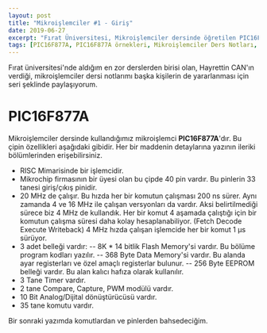 ```yaml
---
layout: post
title: "Mikroişlemciler #1 - Giriş"
date: 2019-06-27
excerpt: "Fırat Üniversitesi, Mikroişlemciler dersinde öğretilen PIC16F877A mikroişlemcisinin iç yapısı ve nasıl kodlanacağı hakkındaki notlarımın internet ortamına geçirilmiş halidir."
tags: [PIC16F877A, PIC16F877A örnekleri, Mikroişlemciler Ders Notları, Hayrettin Can Ders Notları, Fırat Üniversitesi, Mikroişlemciler]
---
```


Fırat üniversitesi'nde aldığım en zor derslerden birisi olan, Hayrettin CAN'ın verdiği, mikroişlemciler dersi notlarımı başka kişilerin de yararlanması için seri şeklinde paylaşıyorum.

# PIC16F877A

Mikroişlemciler dersinde kullandığımız mikroişlemci **PIC16F877A**'dır. Bu çipin özellikleri aşağıdaki gibidir. Her bir maddenin detaylarına yazının ileriki bölümlerinden erişebilirsiniz.
- RISC Mimarisinde bir işlemcidir.
- Mikrochip firmasının bir üyesi olan bu çipde 40 pin vardır. Bu pinlerin 33 tanesi giriş/çıkış pinidir. 
- 20 MHz de çalışır. Bu hızda her bir komutun çalışması 200 ns sürer. Aynı zamanda 4 ve 16 MHz ile çalışan versyonları da vardır. Aksi belirtilmediği sürece biz 4 MHz de kullandık. Her bir komut 4 aşamada çalıştığı için  bir komutun çalışma süresi daha kolay hesaplanabiliyor. (Fetch Decode Execute Writeback) 4 MHz hızda çalışan işlemcide her bir komut 1 µs sürüyor. 
- 3 adet belleği vardır:
-- 8K * 14 bitlik Flash Memory'si vardır. Bu bölüme program kodları yazılır.
-- 368 Byte Data Memory'si vardır. Bu alanda ayar registerları ve özel amaçlı registerlar bulunur. 
-- 256 Byte EEPROM belleği vardır. Bu alan kalıcı hafıza olarak kullanılır.
- 3 Tane Timer vardır.
- 2 tane Compare, Capture, PWM modülü vardır.
- 10 Bit Analog/Dijital dönüştürücüsü vardır.
- 35 tane komutu vardır.

Bir sonraki yazımda komutlardan ve pinlerden bahsedeciğim.

